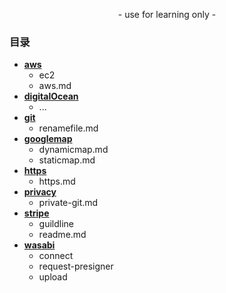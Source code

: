 <p align="center">
    - use for learning only -
</p>

### 目录

- [**aws**](https://github.com/989x/cloundy/tree/main/aws)
    - ec2
    - aws.md
- [**digitalOcean**](https://github.com/989x/cloundy/tree/main/digitalOcean)
    - ...
- [**git**](https://github.com/989x/cloundy/tree/main/git)
    - renamefile.md
- [**googlemap**](https://github.com/989x/cloundy/tree/main/googlemap)
    - dynamicmap.md
    - staticmap.md
- [**https**](https://github.com/989x/cloundy/tree/main/https)
    - https.md
- [**privacy**](https://github.com/989x/cloundy/tree/main/privacy)
    - private-git.md
- [**stripe**](https://github.com/989x/cloundy/tree/main/stripe)
    - guildline
    - readme.md
- [**wasabi**](https://github.com/989x/cloundy/tree/main/wasabi)
    - connect
    - request-presigner
    - upload
